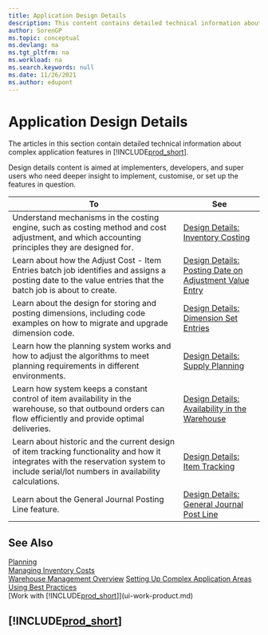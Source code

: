 ```yaml
---
title: Application Design Details
description: This content contains detailed technical information about complex application features in Business Central.
author: SorenGP
ms.topic: conceptual
ms.devlang: na
ms.tgt_pltfrm: na
ms.workload: na
ms.search.keywords: null
ms.date: 11/26/2021
ms.author: edupont
---
```

# <a name="application-design-details"></a><a name="application-design-details"></a><a name="application-design-details"></a>Application Design Details

The articles in this section contain detailed technical information about complex application features in [!INCLUDE[prod_short](includes/prod_short.md)].  

Design details content is aimed at implementers, developers, and super users who need deeper insight to implement, customise, or set up the features in question.  

|**To**|**See**|  
|------------|-------------|  
|Understand mechanisms in the costing engine, such as costing method and cost adjustment, and which accounting principles they are designed for.|[Design Details: Inventory Costing](design-details-inventory-costing.md)|  
|Learn about how the Adjust Cost - Item Entries batch job identifies and assigns a posting date to the value entries that the batch job is about to create.|[Design Details: Posting Date on Adjustment Value Entry](design-details-inventory-adjustment-value-entry-posting-date.md)|
|Learn about the design for storing and posting dimensions, including code examples on how to migrate and upgrade dimension code.|[Design Details: Dimension Set Entries](design-details-dimension-set-entries-overview.md)|
|Learn how the planning system works and how to adjust the algorithms to meet planning requirements in different environments.|[Design Details: Supply Planning](design-details-supply-planning.md)|  
|Learn how system keeps a constant control of item availability in the warehouse, so that outbound orders can flow efficiently and provide optimal deliveries.|[Design Details: Availability in the Warehouse](design-details-availability-in-the-warehouse.md)|
|Learn about historic and the current design of item tracking functionality and how it integrates with the reservation system to include serial/lot numbers in availability calculations.|[Design Details: Item Tracking](design-details-item-tracking.md)|  
|Learn about the General Journal Posting Line feature.|[Design Details: General Journal Post Line](design-details-general-journal-post-line.md)|

## <a name="see-also"></a><a name="see-also"></a><a name="see-also"></a>See Also

[Planning](production-planning.md)  
[Managing Inventory Costs](finance-manage-inventory-costs.md)  
[Warehouse Management Overview](design-details-warehouse-management.md)
[Setting Up Complex Application Areas Using Best Practices](set-up-complex-application-areas-using-best-practices.md)  
[Work with [!INCLUDE[prod_short](includes/prod_short.md)]](ui-work-product.md)  

## [!INCLUDE[prod_short](includes/free_trial_md.md)]
